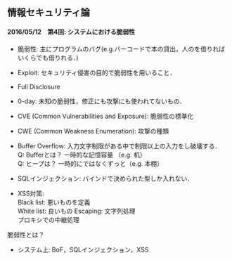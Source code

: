 ## 情報セキュリティ論

#### 2016/05/12　第4回: システムにおける脆弱性  
- 脆弱性: 主にプログラムのバグ(e.g.バーコードで本の貸出，人のを借りればいくらでも借りれる．)  
- Exploit: セキュリティ侵害の目的で脆弱性を用いること．  

- Full Disclosure  
- 0-day: 未知の脆弱性，修正にも攻撃にも使われてないもの．  
- CVE (Common Vulnerabilities and Exposure): 脆弱性の標準化  
- CWE (Common Weakness Enumeration): 攻撃の種類  

- Buffer Overflow: 入力文字制限がある中で制限以上の入力をし破壊する．  
Q: Bufferとは？ 一時的な記憶容量 （e.g. 机）  
Q: ヒープは？ 一時的にではなくずっと（e.g. 本棚）  

- SQLインジェクション: バインドで決められた型しか入れない．  
- XSS対策:  
  Black list: 悪いものを定義  
  White list: 良いもの
  Escaping: 文字列処理  
  プロキシでの中継処理

脆弱性とは？  
- システム上: BoF，SQLインジェクション，XSS  
